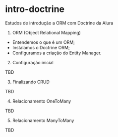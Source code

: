 # intro-doctrine

Estudos de introdução a ORM com Doctrine da Alura

01. ORM (Object Relational Mapping)

- Entendemos o que é um ORM;
- Instalamos o Doctrine ORM;
- Configuramos a criação do Entity Manager.

02. Configuração inicial

TBD

03. Finalizando CRUD

TBD

04. Relacionamento OneToMany

TBD

05. Relacionamento ManyToMany

TBD
